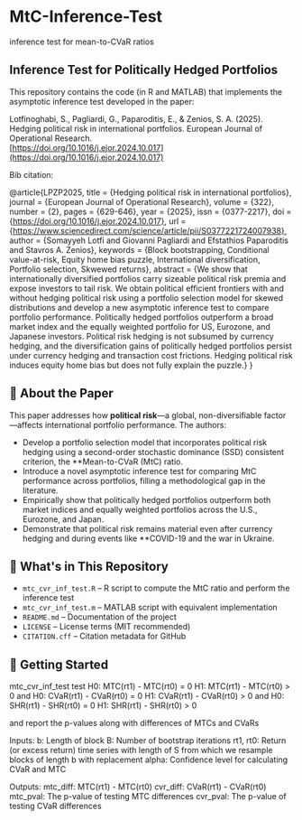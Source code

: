 # MtC-Inference-Test
inference test for mean-to-CVaR ratios




## Inference Test for Politically Hedged Portfolios

This repository contains the code (in R and MATLAB) that implements the asymptotic inference test developed in the paper:

Lotfinoghabi, S., Pagliardi, G., Paparoditis, E., & Zenios, S. A. (2025).  
Hedging political risk in international portfolios. European Journal of Operational Research.  
[https://doi.org/10.1016/j.ejor.2024.10.017](https://doi.org/10.1016/j.ejor.2024.10.017)

Bib citation: 

@article{LPZP2025,
title = {Hedging political risk in international portfolios},
journal = {European Journal of Operational Research},
volume = {322},
number = {2},
pages = {629-646},
year = {2025},
issn = {0377-2217},
doi = {https://doi.org/10.1016/j.ejor.2024.10.017},
url = {https://www.sciencedirect.com/science/article/pii/S0377221724007938},
author = {Somayyeh Lotfi and Giovanni Pagliardi and Efstathios Paparoditis and Stavros A. Zenios},
keywords = {Block bootstrapping, Conditional value-at-risk, Equity home bias puzzle, International diversification, Portfolio selection, Skwewed returns},
abstract = {We show that internationally diversified portfolios carry sizeable political risk premia and expose investors to tail risk. We obtain political efficient frontiers with and without hedging political risk using a portfolio selection model for skewed distributions and develop a new asymptotic inference test to compare portfolio performance. Politically hedged portfolios outperform a broad market index and the equally weighted portfolio for US, Eurozone, and Japanese investors. Political risk hedging is not subsumed by currency hedging, and the diversification gains of politically hedged portfolios persist under currency hedging and transaction cost frictions. Hedging political risk induces equity home bias but does not fully explain the puzzle.}
}





## 📄 About the Paper

This paper addresses how **political risk**—a global, non-diversifiable factor—affects international portfolio performance. The authors:

- Develop a portfolio selection model that incorporates political risk hedging using a second-order stochastic dominance (SSD) consistent criterion, the **Mean-to-CVaR (MtC) ratio.
- Introduce a novel asymptotic inference test for comparing MtC performance across portfolios, filling a methodological gap in the literature.
- Empirically show that politically hedged portfolios outperform both market indices and equally weighted portfolios across the U.S., Eurozone, and Japan.
- Demonstrate that political risk remains material even after currency hedging and during events like **COVID-19 and the war in Ukraine.






## 📂 What's in This Repository

- `mtc_cvr_inf_test.R` – R script to compute the MtC ratio and perform the inference test  
- `mtc_cvr_inf_test.m` – MATLAB script with equivalent implementation  
- `README.md` – Documentation of the project  
- `LICENSE` – License terms (MIT recommended)  
- `CITATION.cff` – Citation metadata for GitHub


## 🚀 Getting Started

mtc_cvr_inf_test test
                        H0: MTC(rt1) - MTC(rt0) = 0
                        H1: MTC(rt1) - MTC(rt0) > 0
 and
                        H0: CVaR(rt1) - CVaR(rt0) = 0
                        H1: CVaR(rt1) - CVaR(rt0) > 0
 and
                        H0: SHR(rt1) - SHR(rt0) = 0
                        H1: SHR(rt1) - SHR(rt0) > 0

and report the p-values along with differences of MTCs and CVaRs

Inputs:
b: Length of block
B: Number of bootstrap iterations
rt1, rt0: Return (or excess return) time series with length of S from
which we resample blocks of length b with replacement
alpha: Confidence level for calculating CVaR and MTC

Outputs:
mtc_diff: MTC(rt1) - MTC(rt0)
cvr_diff: CVaR(rt1) - CVaR(rt0)
mtc_pval: The p-value of testing MTC differences
cvr_pval: The p-value of testing CVaR differences




